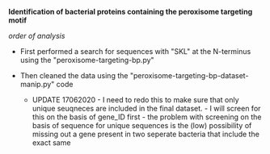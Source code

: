 __Identification of bacterial proteins containing the peroxisome
targeting motif__

_order of analysis_

- First performed a search for sequences with "SKL" at the N-terminus using the "peroxisome-targeting-bp.py"

- Then cleaned the data using the "peroxisome-targeting-bp-dataset-manip.py" code
  - UPDATE 17062020 - I need to redo this to make sure that only unique seuqneces are included in the final dataset. - I will screen for this on the basis of gene_ID first - the problem with screening on the basis of sequence for unique sequences is the (low) possibility of missing out a gene present in two seperate bacteria that include the exact same

```
